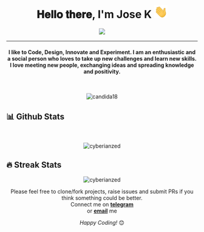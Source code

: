 <h1 align="center">𝐇𝐞𝐥𝐥𝐨 𝐭𝐡𝐞𝐫𝐞, I'm Jose K <img src="https://github.com/jeff-jazy/jeff-jazy/blob/main/Hi.gif" width="35"></h1>

<p align="center">
  <a href="https://github.com/DenverCoder1/readme-typing-svg"><img src="https://readme-typing-svg.herokuapp.com?lines=Computer+Science+Student;Flutter+Developer;;Always%20learning%20new%20things&center=true&width=500&height=50"></a>
</p>
<hr/>
<h4 align="center">I like to Code, Design, Innovate and Experiment. I am an enthusiastic and a social person who loves to take up new challenges and learn new skills. I love meeting new people, exchanging ideas and spreading knowledge and positivity.</h4>
<br>
<p align="center"> <img src="https://komarev.com/ghpvc/?username=cyberianzed&label=Profile%20views&color=blueviolet&style=plastic" alt="candida18" /> </p>

## 📊 Github Stats
  <br/>
  <p align="center">
 <img src="https://github-readme-stats.vercel.app/api/top-langs?username=cyberianzed&show_icons=true&locale=en&layout=compact&hide=Jupyter Notebook" alt="cyberianzed" height="157px"/>
 <br/>


## 🔥 Streak Stats
<p align="center"><img src="https://github-readme-streak-stats.herokuapp.com?user=cyberianzed&theme=react" alt="cyberianzed"  /></p>




<div align="center">
Please feel free to clone/fork projects, raise issues and submit PRs if you think something could be better. <br>
Connect me on <a href="https://t.me/Im_Joz"><b>telegram</b></a><br>
or <a href="mailto:josekjames5@gmail.com"><b>email</b></a> me

<i>Happy Coding!</i> 😊

</div>
<div align="center">
